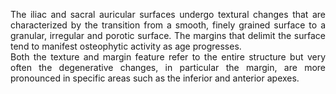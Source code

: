<style> p {text-align: justify} </style>
The iliac and sacral auricular surfaces undergo textural changes that are characterized by the transition from a smooth, finely grained surface to a granular, irregular and porotic surface. The margins that delimit the surface tend to manifest osteophytic activity as age progresses.  
Both the texture and margin feature refer to the entire structure but very often the degenerative changes, in particular the margin, are more pronounced in specific areas such as the inferior and anterior apexes. 
